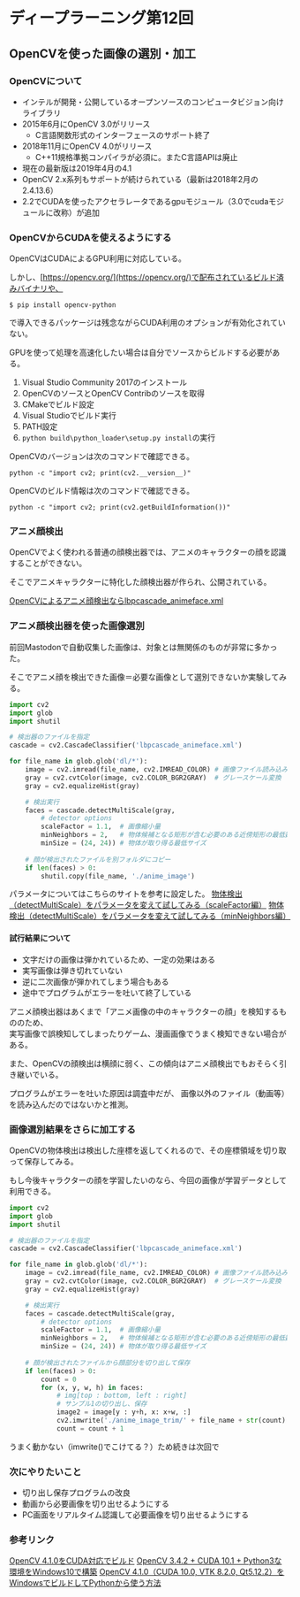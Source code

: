 # ディープラーニング第12回

## OpenCVを使った画像の選別・加工

### OpenCVについて

- インテルが開発・公開しているオープンソースのコンピュータビジョン向けライブラリ
- 2015年6月にOpenCV 3.0がリリース
  - C言語関数形式のインターフェースのサポート終了
- 2018年11月にOpenCV 4.0がリリース
  - C++11規格準拠コンパイラが必須に。またC言語APIは廃止
- 現在の最新版は2019年4月の4.1
- OpenCV 2.x系列もサポートが続けられている（最新は2018年2月の2.4.13.6）
- 2.2でCUDAを使ったアクセラレータであるgpuモジュール（3.0でcudaモジュールに改称）が追加

### OpenCVからCUDAを使えるようにする
OpenCVはCUDAによるGPU利用に対応している。

しかし、[https://opencv.org/](https://opencv.org/)で配布されているビルド済みバイナリや、
```
$ pip install opencv-python
```
で導入できるパッケージは残念ながらCUDA利用のオプションが有効化されていない。

GPUを使って処理を高速化したい場合は自分でソースからビルドする必要がある。

1. Visual Studio Community 2017のインストール
2. OpenCVのソースとOpenCV Contribのソースを取得
3. CMakeでビルド設定
4. Visual Studioでビルド実行
5. PATH設定
6. ``python build\python_loader\setup.py install``の実行

OpenCVのバージョンは次のコマンドで確認できる。

```
python -c "import cv2; print(cv2.__version__)"
```
OpenCVのビルド情報は次のコマンドで確認できる。

```
python -c "import cv2; print(cv2.getBuildInformation())"
```

### アニメ顔検出

OpenCVでよく使われる普通の顔検出器では、アニメのキャラクターの顔を認識することができない。

そこでアニメキャラクターに特化した顔検出器が作られ、公開されている。

[OpenCVによるアニメ顔検出ならlbpcascade_animeface.xml](http://ultraist.hatenablog.com/entry/20110718/1310965532)

### アニメ顔検出器を使った画像選別

前回Mastodonで自動収集した画像は、対象とは無関係のものが非常に多かった。

そこでアニメ顔を検出できた画像＝必要な画像として選別できないか実験してみる。

```python
import cv2
import glob
import shutil

# 検出器のファイルを指定
cascade = cv2.CascadeClassifier('lbpcascade_animeface.xml')

for file_name in glob.glob('dl/*'):
    image = cv2.imread(file_name, cv2.IMREAD_COLOR) # 画像ファイル読み込み
    gray = cv2.cvtColor(image, cv2.COLOR_BGR2GRAY)  # グレースケール変換
    gray = cv2.equalizeHist(gray)

    # 検出実行
    faces = cascade.detectMultiScale(gray,
        # detector options
        scaleFactor = 1.1,  # 画像縮小量
        minNeighbors = 2,   # 物体候補となる矩形が含む必要のある近傍矩形の最低数
        minSize = (24, 24)) # 物体が取り得る最低サイズ
    
    # 顔が検出されたファイルを別フォルダにコピー
    if len(faces) > 0:
        shutil.copy(file_name, './anime_image')
```

パラメータについてはこちらのサイトを参考に設定した。
[物体検出（detectMultiScale）をパラメータを変えて試してみる（scaleFactor編）](http://workpiles.com/2015/04/opencv-detectmultiscale-scalefactor/)
[物体検出（detectMultiScale）をパラメータを変えて試してみる（minNeighbors編）](http://workpiles.com/2015/04/opencv-detectmultiscale-minneighbors/)


#### 試行結果について
- 文字だけの画像は弾かれているため、一定の効果はある
- 実写画像は弾き切れていない
- 逆に二次画像が弾かれてしまう場合もある
- 途中でプログラムがエラーを吐いて終了している

アニメ顔検出器はあくまで「アニメ画像の中のキャラクターの顔」を検知するもののため、  
実写画像で誤検知してしまったりゲーム、漫画画像でうまく検知できない場合がある。

また、OpenCVの顔検出は横顔に弱く、この傾向はアニメ顔検出でもおそらく引き継いでいる。

プログラムがエラーを吐いた原因は調査中だが、
画像以外のファイル（動画等）を読み込んだのではないかと推測。

### 画像選別結果をさらに加工する

OpenCVの物体検出は検出した座標を返してくれるので、その座標領域を切り取って保存してみる。

もし今後キャラクターの顔を学習したいのなら、今回の画像が学習データとして利用できる。

```python
import cv2
import glob
import shutil

# 検出器のファイルを指定
cascade = cv2.CascadeClassifier('lbpcascade_animeface.xml')

for file_name in glob.glob('dl/*'):
    image = cv2.imread(file_name, cv2.IMREAD_COLOR) # 画像ファイル読み込み
    gray = cv2.cvtColor(image, cv2.COLOR_BGR2GRAY)  # グレースケール変換
    gray = cv2.equalizeHist(gray)

    # 検出実行
    faces = cascade.detectMultiScale(gray,
        # detector options
        scaleFactor = 1.1,  # 画像縮小量
        minNeighbors = 2,   # 物体候補となる矩形が含む必要のある近傍矩形の最低数
        minSize = (24, 24)) # 物体が取り得る最低サイズ
    
    # 顔が検出されたファイルから顔部分を切り出して保存
    if len(faces) > 0:
        count = 0
        for (x, y, w, h) in faces:
            # img[top : bottom, left : right]
            # サンプル1の切り出し、保存
            image2 = image[y : y+h, x: x+w, :]
            cv2.imwrite('./anime_image_trim/' + file_name + str(count) + '.png', image2)
            count = count + 1
```

うまく動かない（imwrite()でこけてる？）ため続きは次回で

### 次にやりたいこと
- 切り出し保存プログラムの改良
- 動画から必要画像を切り出せるようにする
- PC画面をリアルタイム認識して必要画像を切り出せるようにする

### 参考リンク
[OpenCV 4.1.0をCUDA対応でビルド](https://blog.goo.ne.jp/pearlwing/e/01f8a3178a0ece4394532899f38aba35)
[OpenCV 3.4.2 + CUDA 10.1 + Python3な環境をWindows10で構築](https://qiita.com/logicool/items/7b1f08010474dafeca47)
[OpenCV 4.1.0（CUDA 10.0, VTK 8.2.0, Qt5.12.2）をWindowsでビルドしてPythonから使う方法](https://dev.infohub.cc/build-opencv-410/)
